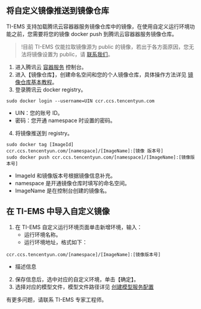 ## 将自定义镜像推送到镜像仓库
TI-EMS 支持加载腾讯云容器器服务镜像仓库中的镜像，在使用自定义运行环境功能之前，您需要将您的镜像 docker push 到腾讯云容器器服务镜像仓库。

>!目前 TI-EMS 仅能拉取镜像源为 public 的镜像，若出于各方面原因，您无法将镜像设置为 public，请 [联系我们](https://cloud.tencent.com/apply/p/kqts5v0jh2)。

1. 进入腾讯云 [容器服务](console.cloud.tencent.com/tke) 控制台。
2. 进入【镜像仓库】，创建命名空间和您的个人镜像仓库，具体操作方法详见 [镜像仓库基本教程](https://cloud.tencent.com/document/product/457/9117)。
3. 登录腾讯云 docker registry。
```
sudo docker login --username=UIN ccr.ccs.tencentyun.com
```
 - UIN：您的账号 ID。
 - 密码：您开通 namespace 时设置的密码。
4. 将镜像推送到 registry。
```
sudo docker tag [ImageId] ccr.ccs.tencentyun.com/[namespace]/[ImageName]:[镜像 版本号]
sudo docker push ccr.ccs.tencentyun.com/[namespace]/[ImageName]:[镜像版本号]
```
 - ImageId 和镜像版本号根据镜像信息补充。
 - namespace 是开通镜像仓库时填写的命名空间。
 - ImageName 是在控制台创建的镜像名。

## 在 TI-EMS 中导入自定义镜像
1. 在 TI-EMS 自定义运行环境页面单击新增环境，输入：
   - 运行环境名称。
   - 运行环境地址，格式如下：
```
ccr.ccs.tencentyun.com/[namespace]/[ImageName]:[镜像版本号]
```
  - 描述信息
2. 保存信息后，选中对应的自定义环境，单击【确定】。
3. 选择对应的模型文件，模型文件路径详见 [创建模型服务配置](https://cloud.tencent.com/document/product/1120/36585)

有更多问题，请联系 TI-EMS 专家工程师。
       

